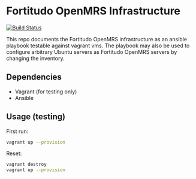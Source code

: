 # Fortitudo OpenMRS Infrastructure

[![Build Status](https://travis-ci.org/fortitudoinc/fortitudoinc-ansible.svg?branch=master)](https://travis-ci.org/fortitudoinc/fortitudoinc-ansible)

This repo documents the Fortitudo OpenMRS infrastructure as an ansible playbook testable against vagrant vms. The playbook may also be used to configure arbitrary Ubuntu servers as Fortitudo OpenMRS servers by changing the inventory.

## Dependencies
- Vagrant (for testing only)
- Ansible

## Usage (testing)

First run:
```bash
vagrant up --provision
```

Reset:
```bash
vagrant destroy
vagrant up --provision
```

